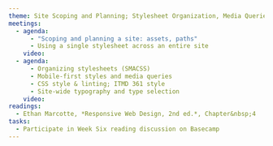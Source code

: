 ```yaml
---
theme: Site Scoping and Planning; Stylesheet Organization, Media Queries
meetings:
  - agenda:
      - "Scoping and planning a site: assets, paths"
      - Using a single stylesheet across an entire site
    video:
  - agenda:
      - Organizing stylesheets (SMACSS)    
      - Mobile-first styles and media queries
      - CSS style & linting; ITMD 361 style
      - Site-wide typography and type selection
    video:
readings:
  - Ethan Marcotte, *Responsive Web Design, 2nd ed.*, Chapter&nbsp;4
tasks:
  - Participate in Week Six reading discussion on Basecamp
---
```


